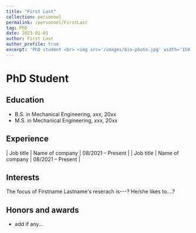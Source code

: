 ```yaml
---
title: "First Last"
collection: personnel
permalink: /personnel/FirstLast
tag: PhD
date: 2023-01-01
author: First Last
author_profile: true
excerpt: "PhD student <br> <img src='/images/bio-photo.jpg' width='150' height='auto'>"
---
```

# PhD Student

## Education
* B.S. in Mechanical Engineering, *xxx*, 20xx
* M.S. in Mechanical Engineering, *xxx*, 20xx

## Experience

| Job title          | Name of company     | 08/2021 – Present |
| Job title          | Name of company     | 08/2021 – Present |

## Interests
The focus of Firstname Lastname's reserach is---? He/she likes to....?

## Honors and awards
* add if any...